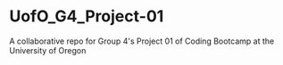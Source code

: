 # UofO_G4_Project-01
A collaborative repo for Group 4's Project 01 of Coding Bootcamp at the University of Oregon
